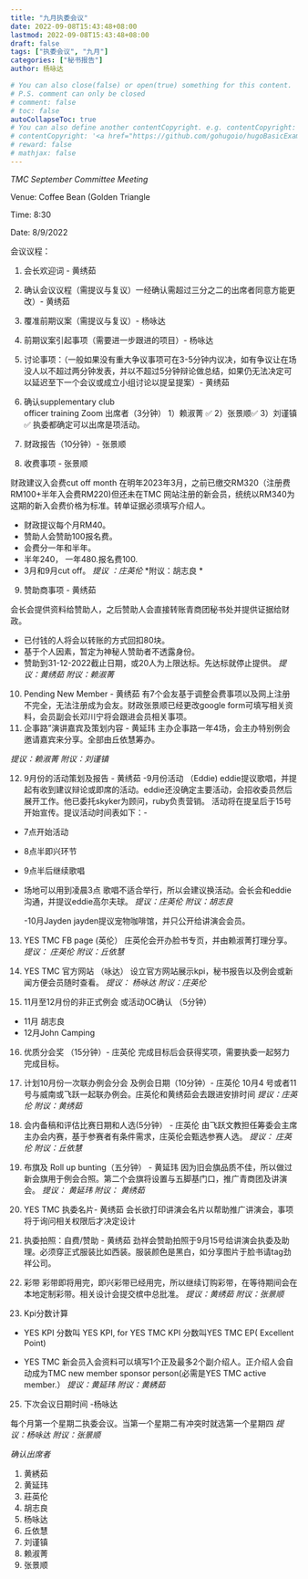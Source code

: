 ```yaml
---
title: "九月执委会议"
date: 2022-09-08T15:43:48+08:00
lastmod: 2022-09-08T15:43:48+08:00
draft: false
tags: ["执委会议", "九月"]
categories: ["秘书报告"]
author: 杨咏达

# You can also close(false) or open(true) something for this content.
# P.S. comment can only be closed
# comment: false
# toc: false
autoCollapseToc: true
# You can also define another contentCopyright. e.g. contentCopyright: "This is another copyright."
# contentCopyright: '<a href="https://github.com/gohugoio/hugoBasicExample" rel="noopener" target="_blank">See origin</a>'
# reward: false
# mathjax: false
---
```


*TMC September Committee Meeting* 

Venue: Coffee Bean (Golden Triangle

Time: 8:30

Date: 8/9/2022

会议议程：
1. 会长欢迎词 - 黄绣茹
2. 确认会议议程（需提议与复议）一经确认需超过三分之二的出席者同意方能更改）- 黄绣茹
3. 覆准前期议案（需提议与复议）- 杨咏达
4. 前期议案引起事项（需要进一步跟进的项目）- 杨咏达
5. 讨论事项：（一般如果没有重大争议事项可在3-5分钟内议决，如有争议让在场没人以不超过两分钟发表，并以不超过5分钟辩论做总结，如果仍无法决定可以延迟至下一个会议或成立小组讨论以提呈提案）- 黄绣茹
  6. 确认supplementary club    
        officer training Zoom 出席者（3分钟）
     1）赖淑菁 ✅
     2）张景顺✅
     3）刘谨镇✅
执委都确定可以出席是项活动。
 7. 财政报告（10分钟）- 张景顺

 8. 收费事项 - 张景顺

财政建议入会费cut off month 在明年2023年3月，之前已缴交RM320（注册费RM100+半年入会费RM220)但还未在TMC 网站注册的新会员，统统以RM340为这期的新入会费价格为标准。转单证据必须填写介绍人。
* 财政提议每个月RM40。
* 赞助人会赞助100报名费。
* 会费分一年和半年。
* 半年240， 一年480.报名费100.
* 3月和9月cut off。
*提议 ：庄英伦*
*附议：胡志良 *

 9. 赞助商事项 - 黄绣茹

会长会提供资料给赞助人，之后赞助人会直接转账青商团秘书处并提供证据给财政。
* 已付钱的人将会以转账的方式回扣80块。
* 基于个人因素，暂定为神秘人赞助者不透露身份。
* 赞助到31-12-2022截止日期，或20人为上限达标。先达标就停止提供。
*提议：黄绣茹*
*附议：赖淑菁*

 10. Pending New Member - 黄绣茹
有7个会友基于调整会费事项以及网上注册不完全，无法注册成为会友。财政张景顺已经更改google form可填写相关资料，会员副会长邓川宁将会跟进会员相关事项。
 11. 企事路”演讲嘉宾及策划内容 - 黄延玮
主办企事路一年4场，会主办特别例会邀请嘉宾来分享。全部由丘依慧筹办。

*提议：赖淑菁*
*附议：刘谨镇*


   
 12. 9月份的活动策划及报告 - 黄绣茹
     -9月份活动 （Eddie) 
     eddie提议歌唱，并提起有收到建议辩论或即席的活动。eddie还没确定主要活动，会招收委员然后展开工作。他已委托skyker为顾问，ruby负责营销。
活动将在提呈后于15号开始宣传。提议活动时间表如下：-
* 7点开始活动
* 8点半即兴环节
* 9点半后继续歌唱
* 场地可以用到凌晨3点
歌唱不适合举行，所以会建议换活动。会长会和eddie沟通，并提议eddie高尔夫球。
*提议：庄英伦*
*附议：胡志良*


     -10月Jayden
jayden提议宠物咖啡馆，并只公开给讲演会会员。

 13. YES TMC FB page (英伦） 
庄英伦会开办脸书专页，并由赖淑菁打理分享。
*提议： 庄英伦*
*附议：丘依慧*
      
 14. YES TMC 官方网站 （咏达）
设立官方网站展示kpi，秘书报告以及例会或新闻方便会员随时查看。
*提议： 杨咏达*
*附议：庄英伦*
        
 15. 11月至12月份的非正式例会
      或活动OC确认 （5分钟）
 - 11月 胡志良
- 12月John Camping
16. 优质分会奖 （15分钟）- 庄英伦
完成目标后会获得奖项，需要执委一起努力完成目标。

17. 计划10月份一次联办例会分会 及例会日期（10分钟）- 庄英伦
10月4 号或者11号与威南或飞跃一起联办例会。庄英伦和黄绣茹会去跟进安排时间
*提议：庄英伦*
*附议：黄绣茹*
18. 会内备稿和评估比赛日期和人选(5分钟） - 庄英伦
由飞跃文教担任筹委会主席主办会内赛，基于参赛者有条件需求，庄英伦会甄选参赛人选。
*提议： 庄英伦*
*附议：丘依慧*

20. 布旗及 Roll up bunting（五分钟） - 黄延玮
因为旧会旗品质不佳，所以做过新会旗用于例会合照。第二个会旗将设置与五脚基门口，推广青商团及讲演会。
*提议： 黄延玮*
*附议： 黄绣茹*

21. YES TMC 执委名片- 黄绣茹
会长欲打印讲演会名片以帮助推广讲演会，事项将于询问相关权限后才决定设计

22. 执委拍照：自费/赞助 - 黄绣茹
劲祥会赞助拍照于9月15号给讲演会执委及助理。必须穿正式服装比如西装。服装颜色是黑白，如分享图片于脸书请tag劲祥公司。

23. 彩带
彩带即将用完，即兴彩带已经用完，所以继续订购彩带，在等待期间会在本地定制彩带。相关设计会提交槟中总批准。
*提议：黄绣茹*
*附议：张景顺*

24. Kpi分数计算
- YES KPI 分数叫 YES KPI, for YES TMC KPI 分数叫YES TMC EP( Excellent Point)

- YES TMC 新会员入会资料可以填写1个正及最多2个副介绍人。正介绍人会自动成为TMC new member sponsor person(必需是YES TMC active member.）
*提议：黄延玮*
*附议：黄綉茹*

25. 下次会议日期时间 -杨咏达

每个月第一个星期二执委会议。当第一个星期二有冲突时就选第一个星期四
*提议：杨咏达*
*附议：张景顺*




*确认出席者*
1. 黄綉茹
2. 黄延玮
3. 莊英伦
4. 胡志良
5. 杨咏达
6. 丘依慧
7. 刘谨镇
8. 赖淑菁
9. 张景顺

